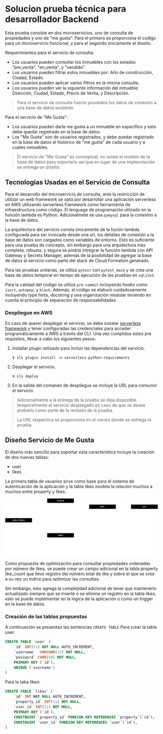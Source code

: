 #  Solucion prueba técnica para desarrollador Backend

Esta prueba consiste en dos microservicios, uno de consulta de propiedades y uno de "me gusta". Para el primero se proporciona el codigo para un microservicio funcional, y para el segúndo únicamente el diseño.

Requerimientos para el servicio de consulta:
- Los usuarios pueden consultar los inmuebles con los estados "pre_venta", "en_venta", y "vendido".
- Los usuarios pueden filtrar estos inmuebles por: Año de construcción, Ciudad, Estado.
- Los usuarios pueden aplicar varios filtros en la misma consulta.
- Los usuarios pueden ver la siguiente información del inmueble: Dirección, Ciudad, Estado, Precio de Venta, y Descripción.

> Para el servicio de consulta fueron proveidos los datos de conexión a una base de datos existente.

Para el servicio de "Me Gusta":
- Los usuarios pueden darle me gusta a un inmueble en específico y esto debe quedar registrado en la base de datos.
- Los "Me Gusta" son de usuarios registrados, y debe quedar registrado en la base de datos el histórico de "me gusta" de cada usuario y a cuáles inmuebles.

> El servicio de "Me Gusta" es conceptual, no existe el modelo de la base de datos para soportarlo así que en lugar de una impleentación se entrega un diseño.

## Tecnologías Usadas en el Servicio de Consulta

Para el desarrollo del microservicio de consulta, ante la restricción de utilizar un web framework se opta por desarrollar una aplicación serverless en AWS utilizando serverless framework como herramienta de infraestructura como código. El lenguage de programación utlizado en la función lambda es Python. Adicionalmete se usa `pymysql` para la conexión a la base de datos.

La arquitectura del servicio consta únicamente de la fución lambda configurada para ser invocada desde una url, los detalles de conexión a la base de datos son cargados como variables de entorno. Esto es suficiente para una prueba de concepto, sin embargo para una arquitectura más completa, robusta, y segura se podría intregrar la función lambda con API Gateway y Secrets Manager, además de la posibilidad de agregar la base de datos al servicio como parte del stack de Cloud Formation generado.

Para las pruebas unitarias, se utiliza `pytest` con `pytest_mock` y se crea una base de datos temporal en tiempo de ejecución de las pruebas en `sqlite3`.

Para la calidad del codigo se utiliza `pre-commit` incluyendo hooks como `isort`, `autopep`, y `black`. Además, el codigo se elaboró cuidadosamente incluyendo type hints, docstring y una organización modular teniendo en cuenta el principio de separación de responsabilidades.

### Despliegue en AWS

En caso de querer desplegar el servicio, se debe instalar [serverless framework](https://www.serverless.com/framework/docs/getting-started) y tener configuradas las credenciales para acceder programáticamente a AWS a través del CLI. Una vez cumplidos estos pre requisitos, llevar a cabo los siguientes pasos:

1. Installar plugin utilizado para incluir las dependencias del servicio.
    ```
    $ sls plugin install -n serverless-python-requirements
    ```
2. Desplegar el servicio.
    ```
    $ sls deploy
    ```
3. En la salida del comando de despliegue se incluye la URL para consumir el servicio.

> Adicionalmente a la entrega de la prueba se deja disponible temporalmente el servicio desplegado en caso de que se desee probarlo como parte de la revisión de la prueba.
>
> La URL respectiva se proporciona en el correo donde se entrega la prueba.

## Diseño Servicio de Me Gusta

El diseño más sencillo para soportar esta característica incluye la creación de dos nuevas tablas:
- user
- likes

La primera tabla de usuarios sirve como base para el sistema de autenticación de la aplicación y la tabla likes modela la relación muchos a muchos entre property y likes.

![diagrama entidad relacion](like_service/entity-relationship-diagram.drawio.png)

Como propuesta de optimización para consultar propiedades ordenadas por número de likes, se puede crear un campo adicional en la tabla property like_count que lleve registro del número total de like y sobre el que se cree a su vez un índice para optimizar las consultas.

Sin embargo, esto agrega la complejidad adicional de tener que mantenerlo actualizado siempre que se inserte o se elimine un registro en la tabla likes, esto se puede implementar en la lógica de la aplicación o como un trigger en la base de datos.

### Creación de las tablas propuestas

A continuación se presentan las sentencias `CREATE TABLE`
Para crear la tabla user:

```sql
CREATE TABLE `user` (
    `id` INT(11) NOT NULL AUTO_INCREMENT,
    `username`  VARCHAR(32) NOT NULL,
    `password` CHAR(60) NOT NULL,
    PRIMARY KEY (`id`),
    UNIQUE (`username`)
)
```

Para la taba likes:
```sql
CREATE TABLE `likes` (
    `id` INT NOT NULL AUTO_INCREMENT,
    `property_id` INT(11) NOT NULL,
    `user_id` INT(11) NOT NULL,
    PRIMARY KEY (`id`),
    CONSTRAINT `property_id` FOREIGN KEY REFERENCES `property`(`id`),
    CONSTRAINT `user_id` FOREIGN KEY REFERENCES `user`(`id`),
)
```

